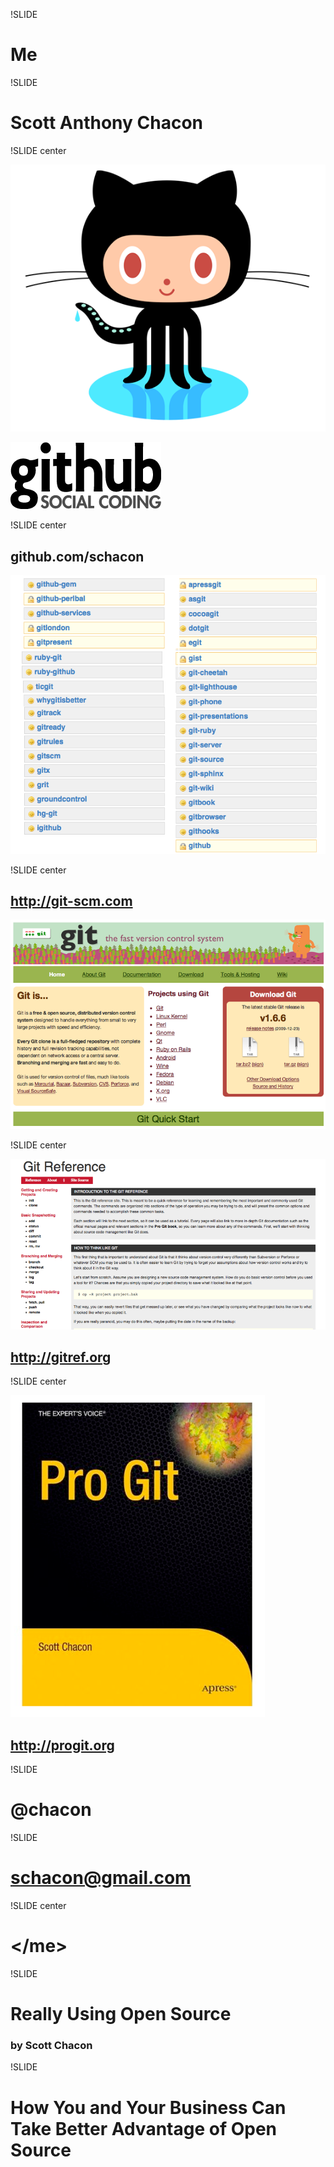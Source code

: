 !SLIDE

# Me #

!SLIDE

# Scott Anthony Chacon #

!SLIDE center

![Octocat](octocat.png)

![GitHub](github.png)

!SLIDE center

## github.com/**schacon** ##

![GitHub Stuff](github-stuff.png)

!SLIDE center

## http://git-scm.com ##

![git-scm.com](gitscm.png)

!SLIDE center

![gitref](gitref.png)

## http://gitref.org ##

!SLIDE center

![Pro Git](progit.png)

## http://progit.org ##

!SLIDE

# @chacon #

!SLIDE 

# schacon@gmail.com #

!SLIDE center

# &lt;/me&gt; #


!SLIDE

# Really Using Open Source #

### by Scott Chacon ###

!SLIDE

# How You and Your Business Can Take Better Advantage of Open Source #


